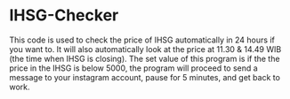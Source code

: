 # IHSG-Checker

This code is used to check the price of IHSG automatically in 24 hours if you want to. It will also automatically look at the price at 11.30 & 14.49 WIB (the time when IHSG is closing). The set value of this program is if the the price in the IHSG is below 5000, the program will proceed to send a message to your instagram account, pause for 5 minutes, and get back to work.
